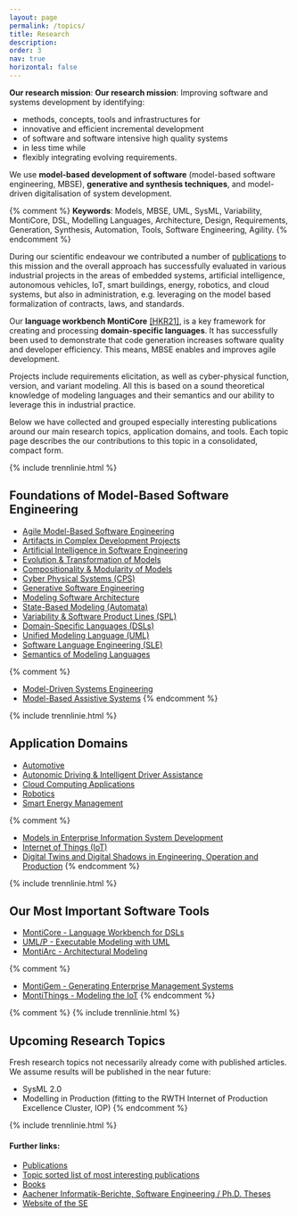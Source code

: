 ```yaml
---
layout: page
permalink: /topics/
title: Research
description: 
order: 3
nav: true
horizontal: false
---
```


**Our research mission**: 
**Our research mission**: 
Improving software and systems development by identifying: 
* <span class="rwth-blue-text">methods, concepts, tools</span> 
  and <span class="rwth-blue-text">infrastructures</span> for 
* <span class="rwth-blue-text">innovative</span> and 
  <span class="rwth-blue-text">efficient</span> 
  <span class="rwth-blue-text">incremental</span> development 
* of software and software intensive 
  <span class="rwth-blue-text">high quality systems</span> 
* in <span class="rwth-blue-text">less time</span> while 
* <span class="rwth-blue-text">flexibly integrating evolving 
  requirements</span>.

We use **model-based development of software** (model-based software 
engineering, MBSE), **generative and synthesis techniques**, and 
model-driven digitalisation of system development. 

{% comment %}
**Keywords**: Models, MBSE, UML, SysML, Variability, MontiCore, DSL, 
Modelling Languages, Architecture, Design, Requirements, Generation,
Synthesis, Automation, Tools,
Software Engineering, Agility.
{% endcomment %}

During our scientific endeavour we contributed a number of 
[publications](http://www.se-rwth.de/publications) to this mission and 
the overall approach has successfully evaluated in various industrial 
projects in the areas of embedded systems, artificial intelligence, 
autonomous vehicles, IoT, smart buildings, energy, robotics, and cloud 
systems, but also in administration, e.g. leveraging on the model based 
formalization of contracts, laws, and standards. 

Our **language workbench MontiCore** 
[[HKR21]](https://monticore.de/handbook.pdf), is a key framework for 
creating and processing **domain-specific languages**. It has 
successfully been used to demonstrate that code generation increases 
software quality and developer efficiency. This means, MBSE enables and 
improves agile development. 

Projects include requirements elicitation, as well as cyber-physical 
function, version, and variant modeling. All this is based on a sound 
theoretical knowledge of modeling languages and their semantics and our 
ability to leverage this in industrial practice. 

Below we have collected and grouped especially interesting publications 
around our  main research topics, application domains, and tools. Each 
topic page describes the our contributions to this topic in a 
consolidated, compact form. 

{% include trennlinie.html %}

## Foundations of Model-Based Software Engineering
- [Agile Model-Based Software Engineering](/topics/Agile-MBSE)
- [Artifacts in Complex Development Projects](/topics/Artifacts)
- [Artificial Intelligence in Software 
   Engineering](/topics/Artificial-Intelligence-in-Software-Engineering)
- [Evolution & Transformation of Models](/topics/Evolution)
- [Compositionality & Modularity of Models](/topics/Compositionality)
- [Cyber Physical Systems (CPS)](/topics/Cyber-Physical-Systems)
- [Generative Software Engineering](/topics/Generative-SE)
- [Modeling Software Architecture](/topics/Software-Architecture)
- [State-Based Modeling (Automata)](/topics/State-Based-Modeling)
- [Variability & Software Product Lines (SPL)](/topics/Variability)
- [Domain-Specific Languages (DSLs)](/topics/Domain-Specific-Languages)
- [Unified Modeling Language (UML)](/topics/Unified-Modeling-Language)
- [Software Language Engineering (SLE)](/topics/Language-Engineering)
- [Semantics of Modeling Languages](/topics/Semantics)

{% comment %}
- [Model-Driven Systems Engineering](/topics/Model-Driven-Systems-Engineering)
- [Model-Based Assistive Systems](/topics/Model-Based-Assistive-Systems)
{% endcomment %}

{% include trennlinie.html %}

## Application Domains
- [Automotive](/topics/Automotive)
- [Autonomic Driving & Intelligent Driver
    Assistance](/topics/Autonomic-Driving)
- [Cloud Computing Applications](/topics/Cloud)
- [Robotics](/topics/Robotics)
- [Smart Energy Management](/topics/Energy-Management)

{% comment %}
- [Models in Enterprise Information System Development](/topics/Enterprise-Information-Systems)
- [Internet of Things (IoT)](/topics/IoT)
- [Digital Twins and Digital Shadows in Engineering, Operation and Production](/topics/Digital-Twins)
{% endcomment %}


{% include trennlinie.html %}

## Our Most Important Software Tools
- [MontiCore - Language Workbench for DSLs](/topics/MontiCore)
- [UML/P - Executable Modeling with UML](/topics/UML-P)
- [MontiArc - Architectural Modeling](/topics/Software-Architecture)

{% comment %}
- [MontiGem - Generating Enterprise Management Systems](/topics/MontiGem)
- [MontiThings - Modeling the IoT](/topics/MontiThings)
{% endcomment %}


{% comment %}
{% include trennlinie.html %}


## Upcoming Research Topics

Fresh research topics not necessarily already come with published 
articles. We assume results will be published in the near future:

- SysML 2.0
- Modelling in Production 
  (fitting to the RWTH Internet of Production Excellence Cluster, IOP)
{% endcomment %}

{% include trennlinie.html %}

#### Further links:

- [Publications](/publications)
- [Topic sorted list of most interesting publications](/topics)
- [Books](/books)
- [Aachener Informatik-Berichte, Software Engineering / Ph.D. Theses](/phdtheses)
- [Website of the SE](https://www.se-rwth.de)

